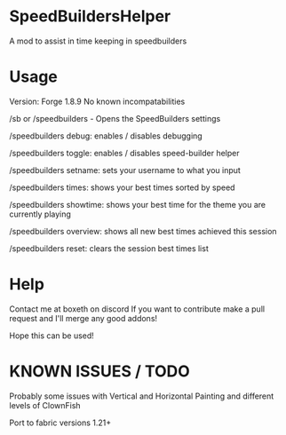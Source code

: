 # SpeedBuildersHelper
A mod to assist in time keeping in speedbuilders

# Usage
Version: Forge 1.8.9
No known incompatabilities

/sb or /speedbuilders - Opens the SpeedBuilders settings

/speedbuilders debug: enables / disables debugging

/speedbuilders toggle: enables / disables speed-builder helper

/speedbuilders setname: sets your username to what you input

/speedbuilders times: shows your best times sorted by speed

/speedbuilders showtime: shows your best time for the theme you are currently playing

/speedbuilders overview: shows all new best times achieved this session

/speedbuilders reset: clears the session best times list


# Help
Contact me at boxeth on discord
If you want to contribute make a pull request and I'll  merge any good addons!

Hope this can be used!

# KNOWN ISSUES / TODO

Probably some issues with Vertical and Horizontal Painting
and different levels of ClownFish

Port to fabric versions 1.21+

